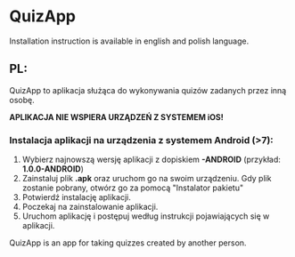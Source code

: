 # QuizApp

Installation instruction is available in english and polish language.

## PL:
QuizApp to aplikacja służąca do wykonywania quizów zadanych przez inną osobę.

**APLIKACJA NIE WSPIERA URZĄDZEŃ Z SYSTEMEM iOS!**

### Instalacja aplikacji na urządzenia z systemem Android (>7):
1. Wybierz najnowszą wersję aplikacji z dopiskiem **-ANDROID** (przykład: **1.0.0-ANDROID**)
2. Zainstaluj plik **.apk** oraz uruchom go na swoim urządzeniu. Gdy plik zostanie pobrany, otwórz go za pomocą "Instalator pakietu"
3. Potwierdź instalację aplikacji.
4. Poczekaj na zainstalowanie aplikacji.
5. Uruchom aplikację i postępuj według instrukcji pojawiających się w aplikacji.

QuizApp is an app for taking quizzes created by another person.
